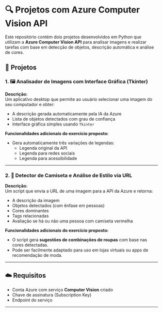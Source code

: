 # 🔍 Projetos com Azure Computer Vision API

Este repositório contém dois projetos desenvolvidos em Python que utilizam a **Azure Computer Vision API** para analisar imagens e realizar tarefas com base em detecção de objetos, descrição automática e análise de cores.

## 📁 Projetos

### 1. 🖼️ Analisador de Imagens com Interface Gráfica (Tkinter)

**Descrição:**  
Um aplicativo desktop que permite ao usuário selecionar uma imagem do seu computador e obter:
- A descrição gerada automaticamente pela IA da Azure
- Lista de objetos detectados com grau de confiança
- Interface gráfica simples usando `Tkinter`

**Funcionalidades adicionais do exercício proposto:**
- Gera automaticamente três variações de legendas:
  - Legenda original da API
  - Legenda para redes sociais
  - Legenda para acessibilidade

---

### 2. 👕 Detector de Camiseta e Análise de Estilo via URL

**Descrição:**  
Um script que envia a URL de uma imagem para a API da Azure e retorna:
- A descrição da imagem
- Objetos detectados (com ênfase em pessoas)
- Cores dominantes
- Tags relacionadas
- Avaliação se há ou não uma pessoa com camiseta vermelha

**Funcionalidades adicionais do exercício proposto:**
- O script gera **sugestões de combinações de roupas** com base nas cores detectadas.
- Pode ser facilmente adaptado para uso em lojas virtuais ou apps de recomendação de moda.


---

## ☁️ Requisitos

- Conta Azure com serviço **Computer Vision** criado
- Chave de assinatura (Subscription Key)
- Endpoint do serviço

---
